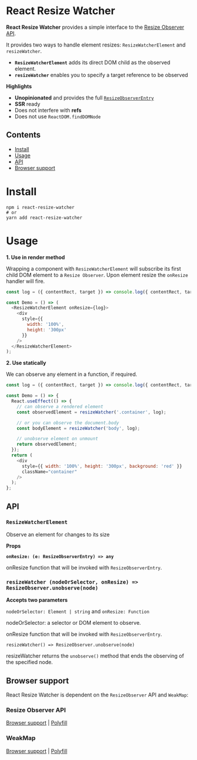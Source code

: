 # React Resize Watcher

**React Resize Watcher** provides a simple interface to the [Resize Observer API](https://developer.mozilla.org/en-US/docs/Web/API/ResizeObserver).

It provides two ways to handle element resizes: `ResizeWatcherElement` and `resizeWatcher`.

- **`ResizeWatcherElement`** adds its direct DOM child as the observed element.
- **`resizeWatcher`** enables you to specify a target reference to be observed

**Highlights**

- **Unopinionated** and provides the full [`ResizeObserverEntry`](https://developer.mozilla.org/en-US/docs/Web/API/ResizeObserverEntry)
- **SSR** ready
- Does not interfere with **refs**
- Does not use `ReactDOM.findDOMNode`

## Contents

- [Install](#install)
- [Usage](#usage)
- [API](#api)
- [Browser support](#browser_support)

# Install

```
npm i react-resize-watcher
# or
yarn add react-resize-watcher
```

# Usage
**1. Use in render method**

Wrapping a component with `ResizeWatcherElement` will subscribe its first child DOM element to a `Resize Observer`.
Upon element resize the `onResize` handler will fire.

```javascript
const log = ({ contentRect, target }) => console.log({ contentRect, target });

const Demo = () => (
  <ResizeWatcherElement onResize={log}>
    <div
      style={{
        width: '100%',
        height: '300px'
      }}
    />
  </ResizeWatcherElement>
);
```

**2. Use statically**

We can observe any element in a function, if required.

```javascript
const log = ({ contentRect, target }) => console.log({ contentRect, target });

const Demo = () => {
  React.useEffect(() => {
    // can observe a rendered element
    const observedElement = resizeWatcher('.container', log);

    // or you can observe the document.body
    const bodyElement = resizeWatcher('body', log);

    // unobserve element on unmount
    return observedElement;
  });
  return (
    <div
      style={{ width: '100%', height: '300px', background: 'red' }}
      className="container"
    />
  );
};
```

## API

### `ResizeWatcherElement`

Observe an element for changes to its size

**Props**

**`onResize: (e: ResizeObserverEntry) => any`**

onResize function that will be invoked with `ResizeObserverEntry`.

### `resizeWatcher (nodeOrSelector, onResize) => ResizeObserver.unobserve(node)`

**Accepts two parameters**

`nodeOrSelector: Element | string` and `onResize: Function`

nodeOrSelector: a selector or DOM element to observe.

onResize function that will be invoked with `ResizeObserverEntry`.

`resizeWatcher() => ResizeObserver.unobserve(node)`

resizeWatcher returns the `unobserve()` method that ends the observing of the specified node.

## Browser support

React Resize Watcher is dependent on the `ResizeObserver` API and `WeakMap`:

### Resize Observer API

[Browser support](https://developer.mozilla.org/en-US/docs/Web/API/Resize_Observer_API#Browser_compatibility) | [Polyfill](https://www.npmjs.com/package/resize-observer-polyfill)

### WeakMap

[Browser support](https://developer.mozilla.org/en-US/docs/Web/JavaScript/Reference/Global_Objects/WeakMap#Browser_compatibility) | [Polyfill](https://www.npmjs.com/package/weakmap-polyfill)